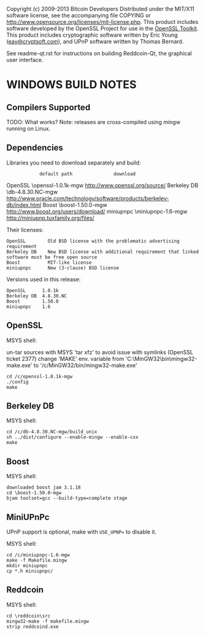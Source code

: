 Copyright (c) 2009-2013 Bitcoin Developers
Distributed under the MIT/X11 software license, see the accompanying
file COPYING or http://www.opensource.org/licenses/mit-license.php.
This product includes software developed by the OpenSSL Project for use in the [OpenSSL Toolkit](http://www.openssl.org/). This product includes
cryptographic software written by Eric Young ([eay@cryptsoft.com](mailto:eay@cryptsoft.com)), and UPnP software written by Thomas Bernard.


See readme-qt.rst for instructions on building Reddcoin-Qt, the
graphical user interface.

WINDOWS BUILD NOTES
===================

Compilers Supported
-------------------
TODO: What works?
Note: releases are cross-compiled using mingw running on Linux.


Dependencies
------------
Libraries you need to download separately and build:

                default path               download
OpenSSL         \openssl-1.0.1k-mgw        http://www.openssl.org/source/
Berkeley DB     \db-4.8.30.NC-mgw          http://www.oracle.com/technology/software/products/berkeley-db/index.html
Boost           \boost-1.50.0-mgw          http://www.boost.org/users/download/
miniupnpc       \miniupnpc-1.6-mgw         http://miniupnp.tuxfamily.org/files/

Their licenses:

	OpenSSL        Old BSD license with the problematic advertising requirement
	Berkeley DB    New BSD license with additional requirement that linked software must be free open source
	Boost          MIT-like license
	miniupnpc      New (3-clause) BSD license

Versions used in this release:

	OpenSSL      1.0.1k
	Berkeley DB  4.8.30.NC
	Boost        1.50.0
	miniupnpc    1.6


OpenSSL
-------
MSYS shell:

un-tar sources with MSYS 'tar xfz' to avoid issue with symlinks (OpenSSL ticket 2377)
change 'MAKE' env. variable from 'C:\MinGW32\bin\mingw32-make.exe' to '/c/MinGW32/bin/mingw32-make.exe'

	cd /c/openssl-1.0.1k-mgw
	./config
	make

Berkeley DB
-----------
MSYS shell:

	cd /c/db-4.8.30.NC-mgw/build_unix
	sh ../dist/configure --enable-mingw --enable-cxx
	make

Boost
-----
MSYS shell:

	downloaded boost jam 3.1.18
	cd \boost-1.50.0-mgw
	bjam toolset=gcc --build-type=complete stage

MiniUPnPc
---------
UPnP support is optional, make with `USE_UPNP=` to disable it.

MSYS shell:

	cd /c/miniupnpc-1.6-mgw
	make -f Makefile.mingw
	mkdir miniupnpc
	cp *.h miniupnpc/

Reddcoin
-------
MSYS shell:

	cd \reddcoin\src
	mingw32-make -f makefile.mingw
	strip reddcoind.exe
